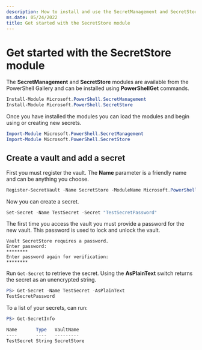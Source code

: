 ```yaml
---
description: How to install and use the SecretManagement and SecretStore modules
ms.date: 05/24/2022
title: Get started with the SecretStore module
---
```

# Get started with the SecretStore module

The **SecretManagement** and **SecretStore** modules are available from the PowerShell Gallery and
can be installed using **PowerShellGet** commands.

```powershell
Install-Module Microsoft.PowerShell.SecretManagement
Install-Module Microsoft.PowerShell.SecretStore
```

Once you have installed the modules you can load the modules and begin using or creating new secrets.

```powershell
Import-Module Microsoft.PowerShell.SecretManagement
Import-Module Microsoft.PowerShell.SecretStore
```

## Create a vault and add a secret

First you must register the vault. The **Name** parameter is a friendly name and can be anything you
choose.

```powershell
Register-SecretVault -Name SecretStore -ModuleName Microsoft.PowerShell.SecretStore -DefaultVault
```

Now you can create a secret.

```powershell
Set-Secret -Name TestSecret -Secret "TestSecretPassword"
```

The first time you access the vault you must provide a password for the new vault. This password is
used to lock and unlock the vault.

```Output
Vault SecretStore requires a password.
Enter password:
********
Enter password again for verification:
********
```

Run `Get-Secret` to retrieve the secret. Using the **AsPlainText** switch returns the secret as an
unencrypted string.

```powershell
PS> Get-Secret -Name TestSecret -AsPlainText
TestSecretPassword
```

To a list of your secrets, can run:

```powershell
PS> Get-SecretInfo

Name       Type   VaultName
----       ----   ---------
TestSecret String SecretStore
```
